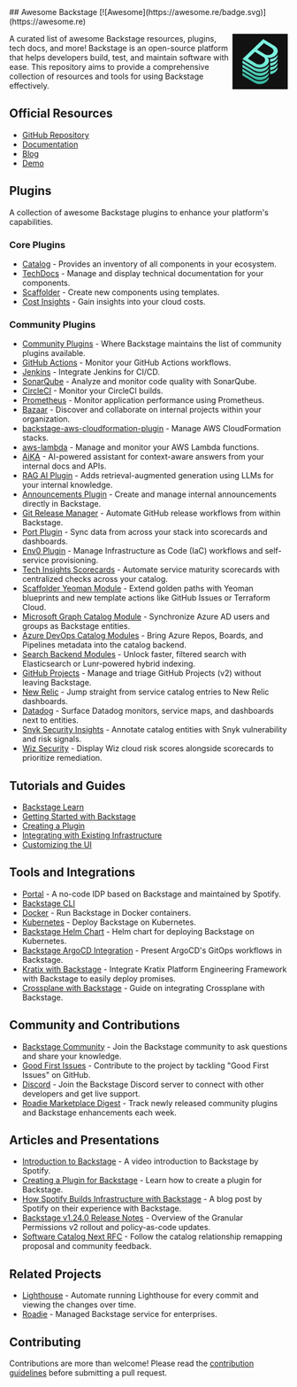 <div class="github-widget" data-repo="shano/awesome-backstage"></div>
## Awesome Backstage [![Awesome](https://awesome.re/badge.svg)](https://awesome.re)

[<img src="https://raw.githubusercontent.com/shano/awesome-backstage/master/backstage-logo.svg?sanitize=true" align="right" width="100">](https://backstage.io)

A curated list of awesome Backstage resources, plugins, tech docs, and more! Backstage is an open-source platform that helps developers build, test, and maintain software with ease. This repository aims to provide a comprehensive collection of resources and tools for using Backstage effectively.



## Official Resources

- [GitHub Repository](https://github.com/backstage/backstage)
- [Documentation](https://backstage.io/docs/)
- [Blog](https://backstage.io/blog/)
- [Demo](https://demo.backstage.io/)

## Plugins

A collection of awesome Backstage plugins to enhance your platform's capabilities.

### Core Plugins

- [Catalog](https://github.com/backstage/backstage/tree/master/plugins/catalog) - Provides an inventory of all components in your ecosystem.
- [TechDocs](https://github.com/backstage/backstage/tree/master/plugins/techdocs) - Manage and display technical documentation for your components.
- [Scaffolder](https://github.com/backstage/backstage/tree/master/plugins/scaffolder) - Create new components using templates.
- [Cost Insights](https://github.com/backstage/community-plugins/tree/main/workspaces/cost-insights/plugins/cost-insights) - Gain insights into your cloud costs.

### Community Plugins

- [Community Plugins](https://github.com/backstage/community-plugins) - Where Backstage maintains the list of community plugins available.
- [GitHub Actions](https://roadie.io/backstage/plugins/github-actions/) - Monitor your GitHub Actions workflows.
- [Jenkins](https://roadie.io/backstage/plugins/jenkins/) - Integrate Jenkins for CI/CD.
- [SonarQube](https://roadie.io/backstage/plugins/sonarqube/) - Analyze and monitor code quality with SonarQube.
- [CircleCI](https://roadie.io/backstage/plugins/circle-ci/) - Monitor your CircleCI builds.
- [Prometheus](https://roadie.io/backstage/plugins/prometheus/) - Monitor application performance using Prometheus.
- [Bazaar](https://github.com/backstage/community-plugins/tree/main/workspaces/bazaar/plugins/bazaar) - Discover and collaborate on internal projects within your organization.
- [backstage-aws-cloudformation-plugin](https://github.com/purple-technology/backstage-aws-cloudformation-plugin) - Manage AWS CloudFormation stacks.
- [aws-lambda](https://roadie.io/backstage/plugins/aws-lambda/) - Manage and monitor your AWS Lambda functions.
- [AiKA](https://backstage.spotify.com/discover/blog/aika-data-plugins-coming-to-portal/) - AI-powered assistant for context-aware answers from your internal docs and APIs.
- [RAG AI Plugin](https://www.opslevel.com/resources/top-10-backstage-plugins-for-2025) - Adds retrieval-augmented generation using LLMs for your internal knowledge.
- [Announcements Plugin](https://www.npmjs.com/package/@backstage-community/plugin-announcements) - Create and manage internal announcements directly in Backstage.
- [Git Release Manager](https://backstage.spotify.com/partners/spotify/plugin/git-release-manager/) - Automate GitHub release workflows from within Backstage.
- [Port Plugin](https://www.port.io/blog/top-5-backstage-plugins) - Sync data from across your stack into scorecards and dashboards.
- [Env0 Plugin](https://www.env0.com/blog/new-backstage-plugin-manage-and-deploy-iac-from-your-internal-developer-portal) - Manage Infrastructure as Code (IaC) workflows and self-service provisioning.
- [Tech Insights Scorecards](https://roadie.io/backstage/plugins/tech-insights/) - Automate service maturity scorecards with centralized checks across your catalog.
- [Scaffolder Yeoman Module](https://www.npmjs.com/package/@backstage/plugin-scaffolder-backend-module-yeoman) - Extend golden paths with Yeoman blueprints and new template actions like GitHub Issues or Terraform Cloud.
- [Microsoft Graph Catalog Module](https://www.npmjs.com/package/@backstage/plugin-catalog-backend-module-msgraph) - Synchronize Azure AD users and groups as Backstage entities.
- [Azure DevOps Catalog Modules](https://www.npmjs.com/package/@backstage/plugin-catalog-backend-module-azure) - Bring Azure Repos, Boards, and Pipelines metadata into the catalog backend.
- [Search Backend Modules](https://www.npmjs.com/package/@backstage/plugin-search-backend-module-elasticsearch) - Unlock faster, filtered search with Elasticsearch or Lunr-powered hybrid indexing.
- [GitHub Projects](https://www.npmjs.com/package/@backstage-community/plugin-github-projects) - Manage and triage GitHub Projects (v2) without leaving Backstage.
- [New Relic](https://www.npmjs.com/package/@backstage-community/plugin-newrelic) - Jump straight from service catalog entries to New Relic dashboards.
- [Datadog](https://www.npmjs.com/package/@backstage-community/plugin-datadog) - Surface Datadog monitors, service maps, and dashboards next to entities.
- [Snyk Security Insights](https://www.npmjs.com/package/@backstage-community/plugin-snyk) - Annotate catalog entities with Snyk vulnerability and risk signals.
- [Wiz Security](https://www.npmjs.com/package/@backstage-community/plugin-wiz) - Display Wiz cloud risk scores alongside scorecards to prioritize remediation.

## Tutorials and Guides

- [Backstage Learn](https://backstage.spotify.com/learn/)
- [Getting Started with Backstage](https://backstage.io/docs/getting-started/)
- [Creating a Plugin](https://backstage.io/docs/plugins/create-a-plugin)
- [Integrating with Existing Infrastructure](https://backstage.io/docs/integrations/)
- [Customizing the UI](https://backstage.io/docs/getting-started/app-custom-theme/)

## Tools and Integrations

- [Portal](https://backstage.spotify.com/docs/portal/) - A no-code IDP based on Backstage and maintained by Spotify.
- [Backstage CLI](https://backstage.io/docs/local-dev/cli-overview)
- [Docker](https://github.com/backstage/backstage/blob/master/contrib/docker/) - Run Backstage in Docker containers.
- [Kubernetes](https://github.com/backstage/backstage/blob/master/contrib/kubernetes/) - Deploy Backstage on Kubernetes.
- [Backstage Helm Chart](https://github.com/backstage/charts) - Helm chart for deploying Backstage on Kubernetes.
- [Backstage ArgoCD Integration](https://roadie.io/backstage/plugins/argo-cd/) - Present ArgoCD's GitOps workflows in Backstage.
- [Kratix with Backstage](https://docs.kratix.io/main/how-kratix-complements/backstage) - Integrate Kratix Platform Engineering Framework with Backstage to easily deploy promises.
- [Crossplane with Backstage](https://www.youtube.com/watch?v=d2L6PWGfhXI) - Guide on integrating Crossplane with Backstage.

## Community and Contributions

- [Backstage Community](https://github.com/backstage/community) - Join the Backstage community to ask questions and share your knowledge.
- [Good First Issues](https://github.com/backstage/backstage/issues?q=is%3Aissue+is%3Aopen+label%3A%22good+first+issue%22) - Contribute to the project by tackling "Good First Issues" on GitHub.
- [Discord](https://discord.com/invite/MUpMjP2) - Join the Backstage Discord server to connect with other developers and get live support.
- [Roadie Marketplace Digest](https://roadie.io/changelog/) - Track newly released community plugins and Backstage enhancements each week.

## Articles and Presentations

- [Introduction to Backstage](https://www.youtube.com/watch?v=1XtJ5FAOjPk) - A video introduction to Backstage by Spotify.
- [Creating a Plugin for Backstage](https://www.youtube.com/watch?v=lLLw3tcBwWw) - Learn how to create a plugin for Backstage.
- [How Spotify Builds Infrastructure with Backstage](https://engineering.atspotify.com/2020/03/17/what-the-heck-is-backstage-anyway/) - A blog post by Spotify on their experience with Backstage.
- [Backstage v1.24.0 Release Notes](https://github.com/backstage/backstage/releases/tag/v1.24.0) - Overview of the Granular Permissions v2 rollout and policy-as-code updates.
- [Software Catalog Next RFC](https://github.com/backstage/backstage/discussions?discussions_q=label%3A%22RFC%22+software+catalog) - Follow the catalog relationship remapping proposal and community feedback.

## Related Projects

- [Lighthouse](https://github.com/GoogleChrome/lighthouse-ci) - Automate running Lighthouse for every commit and viewing the changes over time.
- [Roadie](https://roadie.io/) - Managed Backstage service for enterprises.

## Contributing

Contributions are more than welcome! Please read the [contribution guidelines](https://github.com/shano/awesome-backstage/blob/master/CONTRIBUTING.md) before submitting a pull request.